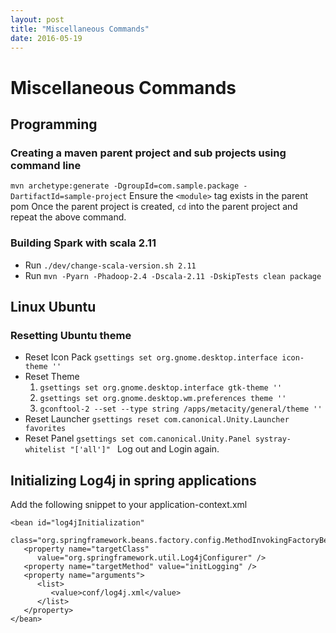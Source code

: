 ```yaml
---
layout: post
title: "Miscellaneous Commands"
date: 2016-05-19
---
```


# Miscellaneous Commands

## Programming
### Creating a maven parent project and sub projects using command line 
 
`mvn archetype:generate -DgroupId=com.sample.package -DartifactId=sample-project`
Ensure the  `<module>` tag exists in the parent pom
Once the parent project is created, `cd` into the parent project and repeat the above command. 

### Building Spark with scala 2.11
* Run `./dev/change-scala-version.sh 2.11`
* Run `mvn -Pyarn -Phadoop-2.4 -Dscala-2.11 -DskipTests clean package`


## Linux Ubuntu
### Resetting Ubuntu theme

* Reset Icon Pack `gsettings set org.gnome.desktop.interface icon-theme ''`
* Reset Theme 
  1. `gsettings set org.gnome.desktop.interface gtk-theme ''`
  2. `gsettings set org.gnome.desktop.wm.preferences theme ''`
  3. `gconftool-2 --set --type string /apps/metacity/general/theme ''`
* Reset Launcher `gsettings reset com.canonical.Unity.Launcher favorites`
* Reset Panel `gsettings set com.canonical.Unity.Panel systray-whitelist "['all']" `
Log out and Login again. 

## Initializing Log4j in spring applications

Add the following snippet to your application-context.xml
```
<bean id="log4jInitialization"
 class="org.springframework.beans.factory.config.MethodInvokingFactoryBean">
   <property name="targetClass"
      value="org.springframework.util.Log4jConfigurer" />
   <property name="targetMethod" value="initLogging" />
   <property name="arguments">
      <list>
         <value>conf/log4j.xml</value>
      </list>
   </property>
</bean>
```

